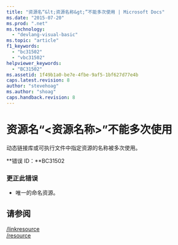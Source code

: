 ```yaml
---
title: "资源名“&lt;资源名称&gt;”不能多次使用 | Microsoft Docs"
ms.date: "2015-07-20"
ms.prod: ".net"
ms.technology: 
  - "devlang-visual-basic"
ms.topic: "article"
f1_keywords: 
  - "bc31502"
  - "vbc31502"
helpviewer_keywords: 
  - "BC31502"
ms.assetid: 1f49b1a0-be7e-4fbe-9af5-1bf627d77e4b
caps.latest.revision: 8
author: "stevehoag"
ms.author: "shoag"
caps.handback.revision: 8
---
```

# 资源名“&lt;资源名称&gt;”不能多次使用
动态链接库或可执行文件中指定资源的名称被多次使用。  
  
 **错误 ID：**BC31502  
  
### 更正此错误  
  
-   唯一的命名资源。  
  
## 请参阅  
 [\/linkresource](../../visual-basic/reference/command-line-compiler/linkresource.md)   
 [\/resource](../../visual-basic/reference/command-line-compiler/resource.md)
